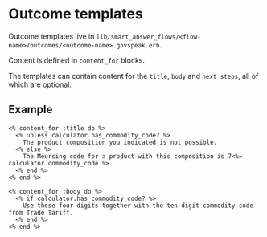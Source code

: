 # Outcome templates

Outcome templates live in `lib/smart_answer_flows/<flow-name>/outcomes/<outcome-name>.govspeak.erb`.

Content is defined in `content_for` blocks.

The templates can contain content for the `title`, `body` and `next_steps`, all of which are optional.

## Example

```
<% content_for :title do %>
  <% unless calculator.has_commodity_code? %>
    The product composition you indicated is not possible.
  <% else %>
    The Meursing code for a product with this composition is 7<%= calculator.commodity_code %>.
  <% end %>
<% end %>

<% content_for :body do %>
  <% if calculator.has_commodity_code? %>
    Use these four digits together with the ten-digit commodity code from Trade Tariff.
  <% end %>
<% end %>
```
